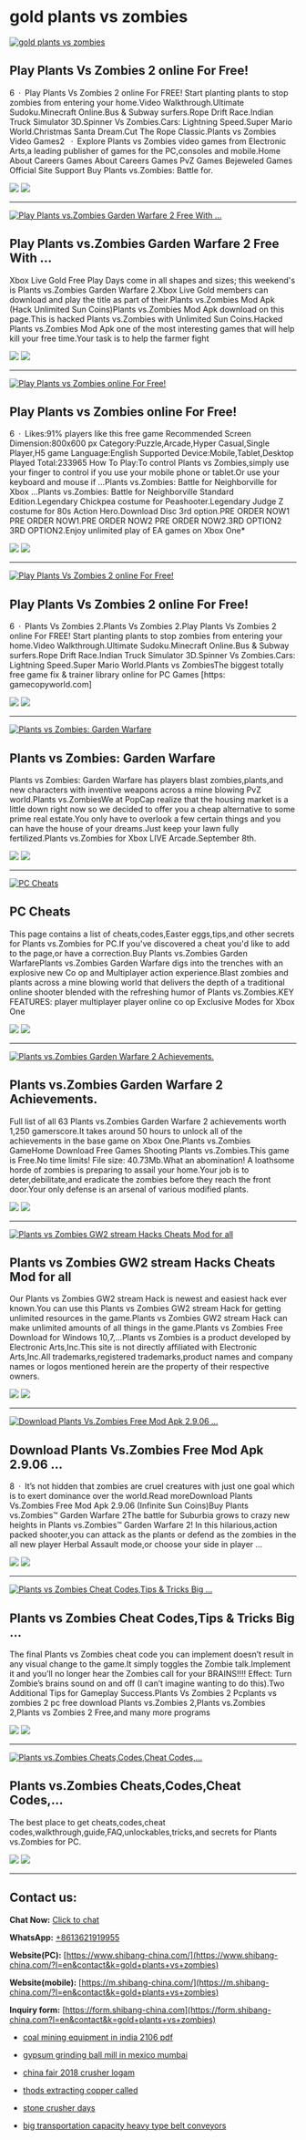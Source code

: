 # gold plants vs zombies

<a href="https://swt.shibang-china.com/?l=en&img&k=gold+plants+vs+zombies" target="_blank">![gold plants vs zombies](http://static.shibang-china.com/all-800x300/357.jpg)</a>

## Play Plants Vs Zombies 2 online For Free!
6&ensp;&#0183;&ensp;Play Plants Vs Zombies 2 online For FREE! Start planting plants to stop zombies from entering your home.Video Walkthrough.Ultimate Sudoku.Minecraft Online.Bus &amp; Subway surfers.Rope Drift Race.Indian Truck Simulator 3D.Spinner Vs Zombies.Cars: Lightning Speed.Super Mario World.Christmas Santa Dream.Cut The Rope Classic.Plants vs Zombies Video Games2 &ensp;&#0183;&ensp;Explore Plants vs Zombies video games from Electronic Arts,a leading publisher of games for the PC,consoles and mobile.Home About Careers Games About Careers Games PvZ Games Bejeweled Games Official Site Support Buy Plants vs.Zombies: Battle for.


<a href="https://whatsapp.shibangsoft.com/WhatsApp.php" target="_blank" title="WhatsApp">![](http://static.shibang-china.com/icon/whatsapp.png)</a> <a href="https://swt.shibang-china.com/?l=en&icon&k=gold+plants+vs+zombies" target="_blank">![](http://static.shibang-china.com/icon/chat-en.png)</a>

---

<a href="https://swt.shibang-china.com/?l=en&img&k=gold+plants+vs+zombies" target="_blank">![Play Plants vs.Zombies Garden Warfare 2 Free With …](http://static.shibang-china.com/all-800x300/66.jpg)</a>

## Play Plants vs.Zombies Garden Warfare 2 Free With …
Xbox Live Gold Free Play Days come in all shapes and sizes; this weekend's is Plants vs.Zombies Garden Warfare 2.Xbox Live Gold members can download and play the title as part of their.Plants vs.Zombies Mod Apk (Hack Unlimited Sun Coins)Plants vs.Zombies Mod Apk download on this page.This is hacked Plants vs.Zombies with Unlimited Sun Coins.Hacked Plants vs.Zombies Mod Apk one of the most interesting games that will help kill your free time.Your task is to help the farmer fight


<a href="https://whatsapp.shibangsoft.com/WhatsApp.php" target="_blank" title="WhatsApp">![](http://static.shibang-china.com/icon/whatsapp.png)</a> <a href="https://swt.shibang-china.com/?l=en&icon&k=gold+plants+vs+zombies" target="_blank">![](http://static.shibang-china.com/icon/chat-en.png)</a>

---

<a href="https://swt.shibang-china.com/?l=en&img&k=gold+plants+vs+zombies" target="_blank">![Play Plants vs Zombies online For Free!](http://static.shibang-china.com/all-800x300/650.jpg)</a>

## Play Plants vs Zombies online For Free!
6&ensp;&#0183;&ensp;Likes:91% players like this free game Recommended Screen Dimension:800x600 px Category:Puzzle,Arcade,Hyper Casual,Single Player,H5 game Language:English Supported Device:Mobile,Tablet,Desktop Played Total:233965 How To Play:To control Plants vs Zombies,simply use your finger to control if you use your mobile phone or tablet.Or use your keyboard and mouse if …Plants vs.Zombies: Battle for Neighborville for Xbox …Plants vs.Zombies: Battle for Neighborville Standard Edition.Legendary Chickpea costume for Peashooter.Legendary Judge Z costume for 80s Action Hero.Download Disc 3rd option.PRE ORDER NOW1 PRE ORDER NOW1.PRE ORDER NOW2 PRE ORDER NOW2.3RD OPTION2 3RD OPTION2.Enjoy unlimited play of EA games on Xbox One*


<a href="https://whatsapp.shibangsoft.com/WhatsApp.php" target="_blank" title="WhatsApp">![](http://static.shibang-china.com/icon/whatsapp.png)</a> <a href="https://swt.shibang-china.com/?l=en&icon&k=gold+plants+vs+zombies" target="_blank">![](http://static.shibang-china.com/icon/chat-en.png)</a>

---

<a href="https://swt.shibang-china.com/?l=en&img&k=gold+plants+vs+zombies" target="_blank">![Play Plants Vs Zombies 2 online For Free!](http://static.shibang-china.com/all-800x300/622.jpg)</a>

## Play Plants Vs Zombies 2 online For Free!
6&ensp;&#0183;&ensp;Plants Vs Zombies 2.Plants Vs Zombies 2.Play Plants Vs Zombies 2 online For FREE! Start planting plants to stop zombies from entering your home.Video Walkthrough.Ultimate Sudoku.Minecraft Online.Bus &amp; Subway surfers.Rope Drift Race.Indian Truck Simulator 3D.Spinner Vs Zombies.Cars: Lightning Speed.Super Mario World.Plants vs ZombiesThe biggest totally free game fix &amp; trainer library online for PC Games [https: gamecopyworld.com]


<a href="https://whatsapp.shibangsoft.com/WhatsApp.php" target="_blank" title="WhatsApp">![](http://static.shibang-china.com/icon/whatsapp.png)</a> <a href="https://swt.shibang-china.com/?l=en&icon&k=gold+plants+vs+zombies" target="_blank">![](http://static.shibang-china.com/icon/chat-en.png)</a>

---

<a href="https://swt.shibang-china.com/?l=en&img&k=gold+plants+vs+zombies" target="_blank">![Plants vs Zombies: Garden Warfare](http://static.shibang-china.com/all-800x300/554.jpg)</a>

## Plants vs Zombies: Garden Warfare
Plants vs Zombies: Garden Warfare has players blast zombies,plants,and new characters with inventive weapons across a mine blowing PvZ world.Plants vs.ZombiesWe at PopCap realize that the housing market is a little down right now so we decided to offer you a cheap alternative to some prime real estate.You only have to overlook a few certain things and you can have the house of your dreams.Just keep your lawn fully fertilized.Plants vs.Zombies for Xbox LIVE Arcade.September 8th.


<a href="https://whatsapp.shibangsoft.com/WhatsApp.php" target="_blank" title="WhatsApp">![](http://static.shibang-china.com/icon/whatsapp.png)</a> <a href="https://swt.shibang-china.com/?l=en&icon&k=gold+plants+vs+zombies" target="_blank">![](http://static.shibang-china.com/icon/chat-en.png)</a>

---

<a href="https://swt.shibang-china.com/?l=en&img&k=gold+plants+vs+zombies" target="_blank">![PC Cheats](http://static.shibang-china.com/all-800x300/457.jpg)</a>

## PC Cheats
This page contains a list of cheats,codes,Easter eggs,tips,and other secrets for Plants vs.Zombies for PC.If you've discovered a cheat you'd like to add to the page,or have a correction.Buy Plants vs.Zombies Garden WarfarePlants vs.Zombies Garden Warfare digs into the trenches with an explosive new Co op and Multiplayer action experience.Blast zombies and plants across a mine blowing world that delivers the depth of a traditional online shooter blended with the refreshing humor of Plants vs.Zombies.KEY FEATURES: player multiplayer player online co op Exclusive Modes for Xbox One


<a href="https://whatsapp.shibangsoft.com/WhatsApp.php" target="_blank" title="WhatsApp">![](http://static.shibang-china.com/icon/whatsapp.png)</a> <a href="https://swt.shibang-china.com/?l=en&icon&k=gold+plants+vs+zombies" target="_blank">![](http://static.shibang-china.com/icon/chat-en.png)</a>

---

<a href="https://swt.shibang-china.com/?l=en&img&k=gold+plants+vs+zombies" target="_blank">![Plants vs.Zombies Garden Warfare 2 Achievements.](http://static.shibang-china.com/all-800x300/1277.jpg)</a>

## Plants vs.Zombies Garden Warfare 2 Achievements.
Full list of all 63 Plants vs.Zombies Garden Warfare 2 achievements worth 1,250 gamerscore.It takes around 50 hours to unlock all of the achievements in the base game on Xbox One.Plants vs.Zombies GameHome Download Free Games Shooting Plants vs.Zombies.This game is Free.No time limits! File size: 40.73Mb.What an abomination! A loathsome horde of zombies is preparing to assail your home.Your job is to deter,debilitate,and eradicate the zombies before they reach the front door.Your only defense is an arsenal of various modified plants.


<a href="https://whatsapp.shibangsoft.com/WhatsApp.php" target="_blank" title="WhatsApp">![](http://static.shibang-china.com/icon/whatsapp.png)</a> <a href="https://swt.shibang-china.com/?l=en&icon&k=gold+plants+vs+zombies" target="_blank">![](http://static.shibang-china.com/icon/chat-en.png)</a>

---

<a href="https://swt.shibang-china.com/?l=en&img&k=gold+plants+vs+zombies" target="_blank">![Plants vs Zombies GW2 stream Hacks Cheats Mod for all](http://static.shibang-china.com/all-800x300/935.jpg)</a>

## Plants vs Zombies GW2 stream Hacks Cheats Mod for all
Our Plants vs Zombies GW2 stream Hack is newest and easiest hack ever known.You can use this Plants vs Zombies GW2 stream Hack for getting unlimited resources in the game.Plants vs Zombies GW2 stream Hack can make unlimited amounts of all things in the game.Plants vs Zombies Free Download for Windows 10,7,…Plants vs Zombies is a product developed by Electronic Arts,Inc.This site is not directly affiliated with Electronic Arts,Inc.All trademarks,registered trademarks,product names and company names or logos mentioned herein are the property of their respective owners.


<a href="https://whatsapp.shibangsoft.com/WhatsApp.php" target="_blank" title="WhatsApp">![](http://static.shibang-china.com/icon/whatsapp.png)</a> <a href="https://swt.shibang-china.com/?l=en&icon&k=gold+plants+vs+zombies" target="_blank">![](http://static.shibang-china.com/icon/chat-en.png)</a>

---

<a href="https://swt.shibang-china.com/?l=en&img&k=gold+plants+vs+zombies" target="_blank">![Download Plants Vs.Zombies Free Mod Apk 2.9.06 …](http://static.shibang-china.com/all-800x300/33.jpg)</a>

## Download Plants Vs.Zombies Free Mod Apk 2.9.06 …
8&ensp;&#0183;&ensp;It’s not hidden that zombies are cruel creatures with just one goal which is to exert dominance over the world.Read moreDownload Plants Vs.Zombies Free Mod Apk 2.9.06 (Infinite Sun Coins)Buy Plants vs.Zombies™ Garden Warfare 2The battle for Suburbia grows to crazy new heights in Plants vs.Zombies™ Garden Warfare 2! In this hilarious,action packed shooter,you can attack as the plants or defend as the zombies in the all new player Herbal Assault mode,or choose your side in player …


<a href="https://whatsapp.shibangsoft.com/WhatsApp.php" target="_blank" title="WhatsApp">![](http://static.shibang-china.com/icon/whatsapp.png)</a> <a href="https://swt.shibang-china.com/?l=en&icon&k=gold+plants+vs+zombies" target="_blank">![](http://static.shibang-china.com/icon/chat-en.png)</a>

---

<a href="https://swt.shibang-china.com/?l=en&img&k=gold+plants+vs+zombies" target="_blank">![Plants vs Zombies Cheat Codes,Tips &amp; Tricks Big …](http://static.shibang-china.com/all-800x300/1272.jpg)</a>

## Plants vs Zombies Cheat Codes,Tips &amp; Tricks Big …
The final Plants vs Zombies cheat code you can implement doesn’t result in any visual change to the game.It simply toggles the Zombie talk.Implement it and you’ll no longer hear the Zombies call for your BRAINS!!!! Effect: Turn Zombie’s brains sound on and off (I can’t imagine wanting to do this).Two Additional Tips for Gameplay Success.Plants Vs Zombies 2 Pcplants vs zombies 2 pc free download Plants vs.Zombies 2,Plants vs.Zombies 2,Plants vs Zombies 2 Free,and many more programs


<a href="https://whatsapp.shibangsoft.com/WhatsApp.php" target="_blank" title="WhatsApp">![](http://static.shibang-china.com/icon/whatsapp.png)</a> <a href="https://swt.shibang-china.com/?l=en&icon&k=gold+plants+vs+zombies" target="_blank">![](http://static.shibang-china.com/icon/chat-en.png)</a>

---

<a href="https://swt.shibang-china.com/?l=en&img&k=gold+plants+vs+zombies" target="_blank">![Plants vs.Zombies Cheats,Codes,Cheat Codes,…](http://static.shibang-china.com/all-800x300/24.jpg)</a>

## Plants vs.Zombies Cheats,Codes,Cheat Codes,…
The best place to get cheats,codes,cheat codes,walkthrough,guide,FAQ,unlockables,tricks,and secrets for Plants vs.Zombies for PC.

<a href="https://whatsapp.shibangsoft.com/WhatsApp.php" target="_blank" title="WhatsApp">![](http://static.shibang-china.com/icon/whatsapp.png)</a> <a href="https://swt.shibang-china.com/?l=en&icon&k=gold+plants+vs+zombies" target="_blank">![](http://static.shibang-china.com/icon/chat-en.png)</a>

---
## Contact us:

**Chat Now:** [Click to chat](https://swt.shibang-china.com?l=en&contact&k=gold+plants+vs+zombies)

**WhatsApp:**  [+8613621919955](https://whatsapp.shibangsoft.com/WhatsApp.php)

**Website(PC):** [https://www.shibang-china.com/](https://www.shibang-china.com/?l=en&contact&k=gold+plants+vs+zombies)

**Website(mobile):** [https://m.shibang-china.com/](https://m.shibang-china.com/?l=en&contact&k=gold+plants+vs+zombies)

**Inquiry form:** [https://form.shibang-china.com](https://form.shibang-china.com?l=en&contact&k=gold+plants+vs+zombies)

* [coal mining equipment in india 2106 pdf](../154/coal%20mining%20equipment%20in%20india%202106%20pdf.md)

* [gypsum grinding ball mill in mexico mumbai](../159/gypsum%20grinding%20ball%20mill%20in%20mexico%20mumbai.md)

* [china fair 2018 crusher logam](../153/china%20fair%202018%20crusher%20logam.md)

* [thods extracting copper called](../153/thods%20extracting%20copper%20called.md)

* [stone crusher days](../160/stone%20crusher%20days.md)

* [big transportation capacity heavy type belt conveyors](../152/big%20transportation%20capacity%20heavy%20type%20belt%20conveyors.md)